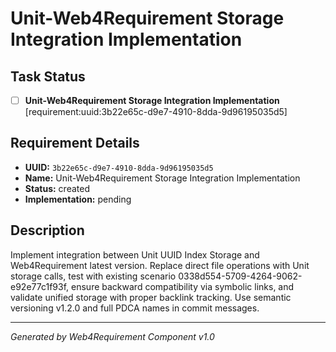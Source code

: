 # Unit-Web4Requirement Storage Integration Implementation

## Task Status
- [ ] **Unit-Web4Requirement Storage Integration Implementation** [requirement:uuid:3b22e65c-d9e7-4910-8dda-9d96195035d5]

## Requirement Details

- **UUID:** `3b22e65c-d9e7-4910-8dda-9d96195035d5`
- **Name:** Unit-Web4Requirement Storage Integration Implementation
- **Status:** created
- **Implementation:** pending

## Description

Implement integration between Unit UUID Index Storage and Web4Requirement latest version. Replace direct file operations with Unit storage calls, test with existing scenario 0338d554-5709-4264-9062-e92e77c1f93f, ensure backward compatibility via symbolic links, and validate unified storage with proper backlink tracking. Use semantic versioning v1.2.0 and full PDCA names in commit messages.

---

*Generated by Web4Requirement Component v1.0*